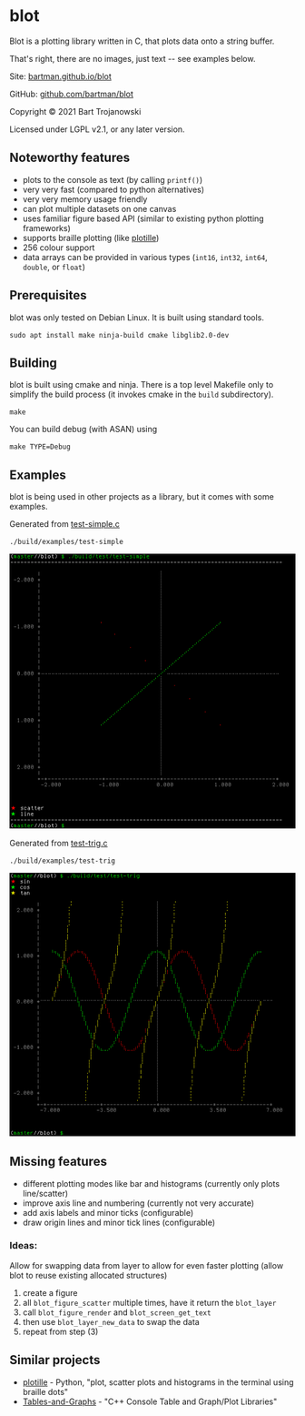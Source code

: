 # blot

Blot is a plotting library written in C, that plots data onto a string buffer.

That's right, there are no images, just text -- see examples below.

Site: [bartman.github.io/blot](https://bartman.github.io/blot/)

GitHub: [github.com/bartman/blot](https://github.com/bartman/blot/)

Copyright © 2021 Bart Trojanowski

Licensed under LGPL v2.1, or any later version.


## Noteworthy features

  * plots to the console as text (by calling `printf()`)
  * very very fast (compared to python alternatives)
  * very very memory usage friendly
  * can plot multiple datasets on one canvas
  * uses familiar figure based API (similar to existing python plotting frameworks)
  * supports braille plotting (like [plotille](https://github.com/tammoippen/plotille))
  * 256 colour support
  * data arrays can be provided in various types (`int16`, `int32`, `int64`, `double`, or `float`)

## Prerequisites

blot was only tested on Debian Linux. It is built using standard tools.

    sudo apt install make ninja-build cmake libglib2.0-dev

## Building

blot is built using cmake and ninja.  There is a top level Makefile only to
simplify the build process (it invokes cmake in the `build` subdirectory).

    make

You can build debug (with ASAN) using

    make TYPE=Debug

## Examples

blot is being used in other projects as a library, but it comes with some
examples.

Generated from [test-simple.c](examples/test-simple.c)

    ./build/examples/test-simple

![simple example](images/simple.png)

Generated from [test-trig.c](examples/test-trig.c)

    ./build/examples/test-trig

![trig example](images/trig.png)

## Missing features

  * different plotting modes like bar and histograms (currently only plots line/scatter)
  * improve axis line and numbering (currently not very accurate)
  * add axis labels and minor ticks (configurable)
  * draw origin lines and minor tick lines (configurable)

### Ideas:

Allow for swapping data from layer to allow for even faster plotting (allow blot to reuse existing allocated structures)
  1. create a figure
  2. all `blot_figure_scatter` multiple times, have it return the `blot_layer`
  3. call `blot_figure_render` and `blot_screen_get_text`
  4. then use `blot_layer_new_data` to swap the data
  5. repeat from step (3)

## Similar projects

  * [plotille](https://github.com/tammoippen/plotille) - Python, "plot, scatter plots and histograms in the terminal using braille dots"
  * [Tables-and-Graphs](https://github.com/tdulcet/Tables-and-Graphs) - "C++ Console Table and Graph/Plot Libraries"

